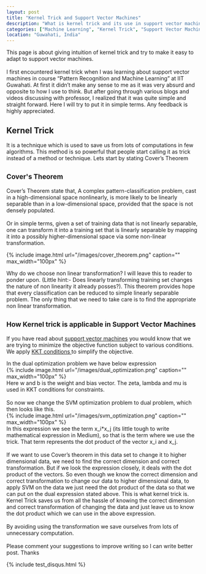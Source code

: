 ```yaml
---
layout: post
title: "Kernel Trick and Support Vector Machines"
description: "What is kernel trick and its use in support vector machines"
categories: ["Machine Learning", "Kernel Trick", "Support Vector Machines"]
location: "Guwahati, India"
---
```


This page is about giving intuition of kernel trick and try to make it easy to adapt to support vector machines.
<br>
<br>
I first encountered kernel trick when I was learning about support vector machines in course “Pattern Recognition and Machine Learning” at IIT Guwahati. At first it didn’t make any sense to me as it was very absurd and opposite to how I use to think. But after going through various blogs and videos discussing with professor, I realized that it was quite simple and straight forward. Here I will try to put it in simple terms. Any feedback is highly appreciated.

## Kernel Trick

It is a technique which is used to save us from lots of computations in few algorithms. This method is so powerful that people start calling it as trick instead of a method or technique. Lets start by stating Cover’s Theorem

## <sub> Cover's Theorem </sub>
Cover’s Theorem state that, A complex pattern-classification problem, cast in a high-dimensional space nonlinearly, is more likely to be linearly separable than in a low-dimensional space, provided that the space is not densely populated.
<br>
<br>
Or in simple terms, given a set of training data that is not linearly separable, one can transform it into a training set that is linearly separable by mapping it into a possibly higher-dimensional space via some non-linear transformation.

{% include image.html url="/images/cover_theorem.png" caption="" max_width="100px" %}

Why do we choose non linear transformation? I will leave this to reader to ponder upon. (Little hint:- Does linearly transforming training set changes the nature of non linearity it already posses?). This theorem provides hope that every classification can be reduced to simple linearly separable problem. The only thing that we need to take care is to find the appropriate non linear transformation.

## <sub>How Kernel trick is applicable in Support Vector Machines</sub>

If you have read about <a href="https://en.wikipedia.org/wiki/Support-vector_machine" target="_blank">support vector machines</a> you would know that we are trying to minimize the objective function subject to various conditions. We apply <a href="https://en.wikipedia.org/wiki/Karush%E2%80%93Kuhn%E2%80%93Tucker_conditions" target="_blank"> KKT conditions </a> to simplify the objective.

In the dual optimization problem we have below expression
<br>
{% include image.html url="/images/dual_optimization.png" caption="" max_width="100px" %}
<br>
Here w and b is the weight and bias vector. The zeta, lambda and mu is used in KKT conditions for constraints.
<br><br>
So now we change the SVM optimization problem to dual problem, which then looks like this.
<br>
{% include image.html url="/images/svm_optimization.png" caption="" max_width="100px" %}
<br>
In this expression we see the term x_i*x_j (its little tough to write mathematical expression in Medium), so that is the term where we use the trick. That term represents the dot product of the vector x_i and x_j.
<br>
<br>
If we want to use Cover’s theorem in this data set to change it to higher dimensional data, we need to find the correct dimension and correct transformation.
But if we look the expression closely, it deals with the dot product of the vectors. So even though we know the correct dimension and correct transformation to change our data to higher dimensional data, to apply SVM on the data we just need the dot product of the data so that we can put on the dual expression stated above. This is what kernel trick is. Kernel Trick saves us from all the hassle of knowing the correct dimension and correct transformation of changing the data and just leave us to know the dot product which we can use in the above expression.
<br>
<br>
By avoiding using the transformation we save ourselves from lots of unnecessary computation.
<br>
<br>
Please comment your suggestions to improve writing so I can write better post. Thanks

{% include test_disqus.html %}
